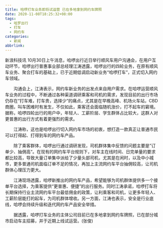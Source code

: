 ```yaml
---
title: 哈啰打车业务即将试运营 已在多地拿到网约车牌照
date: 2020-11-08T18:25:32+08:00
tags:
  - 哈罗出行
  - 打车
  - 网约车
categories:
  - 新闻
abbrlink:
---
```


新浪科技讯 10月30日上午消息，哈啰出行近日举行顺风车用户沟通会，在用户互动环节，哈啰出行普惠事业部总经理江涛透露，哈啰出行的四轮业务，在原有顺风车业务、聚合打车的基础上，已于近期低调启动新业务“哈啰打车”，正式切入网约车领域。

　　沟通会上，江涛表示，网约车新业务的出发点来自用户需求。在哈啰运营顺风车业务的过程中，不断通过各种渠道调研乘客和司机的需求，发现目前的出行市场仍存在“打车难，打车贵，选择少”的痛点，尤其是在早晚高峰、机场火车站，CBD商圈，叫车困难时有发生，不仅如此，乘客还会面临随机涨价，打不起车的窘境。据称，哈啰四轮出行的用户中，年轻人、工薪阶层、学生群体占比较大，这群人对更普惠的出行方式有着更强烈的需求。

　　江涛称，这也是哈啰出行切入网约车市场的初衷，想打造一款真正让普通市民可以打得起、打得到车的网约车产品。

　　除了乘客群体，哈啰出行通过调研发现，司机群体集中反馈的问题主要是”订单少、抽佣高“。在现有的网约车平台规则下，对车主在线时间、日完单量的要求都比较高，导致大量订单集中派给了少量头部司机，尤其是在闲时，以及中小城市，更多普通司机面临订单不足的情况，再加上主流网约车平台抽佣较高，让司机群体心理压力更大。

　　江涛现场透露，哈啰新推出的网约车产品，希望能够为司机群体提供多一个接单平台选择，为乘客提供“更普惠、便捷”的出行服务。同时江涛承诺，哈啰打车将长期保持行业主流网约车平台最低佣金的政策，让利乘客和司机，让更多年轻人、工薪阶层能打的起车，为司机群体增收。另一方面，江涛也表示，安全是行业底线，哈啰会持续升级和迭代网约车产品安全举措。

　　据透露，哈啰打车业务的主体公司目前已在多地拿到网约车牌照，已在部分城市启动车主招募，并于近期上线试运营。(张俊)